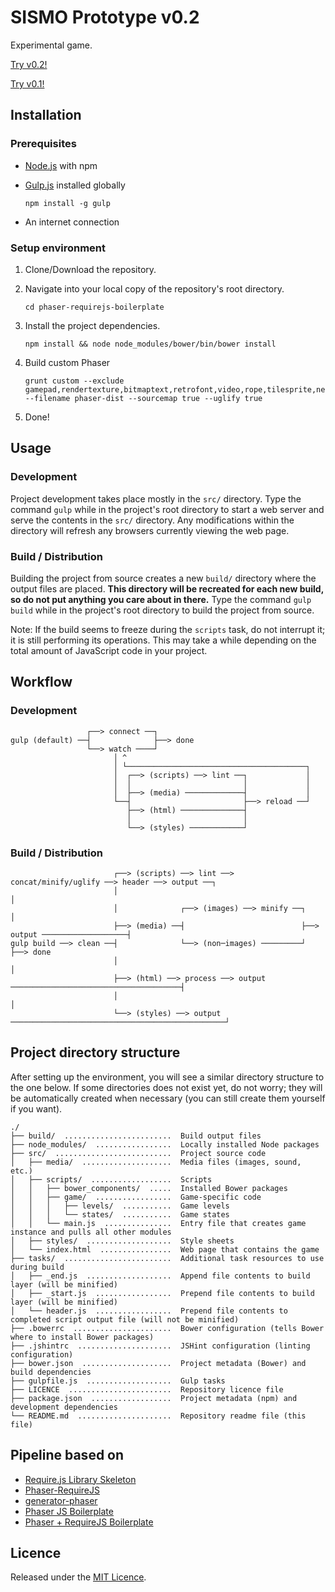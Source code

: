 # SISMO Prototype v0.2

Experimental game.

[Try v0.2!](http://acemir.github.io/sismo-game)

[Try v0.1!](http://acemir.github.io/sismo-game/releases/v0.1)

## Installation

### Prerequisites

* [Node.js](http://nodejs.org) with npm

* [Gulp.js](http://gulpjs.com) installed globally

    ```
    npm install -g gulp
    ```

* An internet connection

### Setup environment

1. Clone/Download the repository.

2. Navigate into your local copy of the repository's root directory.

    ```
    cd phaser-requirejs-boilerplate
    ```

3. Install the project dependencies.

    ```
    npm install && node node_modules/bower/bin/bower install
    ```

4. Build custom Phaser

    ```
    grunt custom --exclude gamepad,rendertexture,bitmaptext,retrofont,video,rope,tilesprite,net,debug,ninja,creature,p2,tilemaps,particles --filename phaser-dist --sourcemap true --uglify true
    ```

5. Done!


## Usage

### Development

Project development takes place mostly in the `src/` directory. Type the command
`gulp` while in the project's root directory to start a web server and serve the
contents in the `src/` directory. Any modifications within the directory will
refresh any browsers currently viewing the web page.

### Build / Distribution

Building the project from source creates a new `build/` directory where the
output files are placed. **This directory will be recreated for each new build,
so do not put anything you care about in there.** Type the command `gulp build`
while in the project's root directory to build the project from source.

Note: If the build seems to freeze during the `scripts` task, do not interrupt
it; it is still performing its operations. This may take a while depending on
the total amount of JavaScript code in your project.


## Workflow

### Development

```
                 ┌──> connect ──┐
gulp (default) ──┤              ├──> done
                 └──> watch ────┘
                       │ ^
                       │ └────────────────────────────────────────┐
                       │  ┌──> (scripts) ──> lint ──┐             │
                       │  │                         │             │
                       │  ├──> (media) ─────────────┤             │
                       └──┤                         ├──> reload ──┘
                          ├──> (html) ──────────────┤
                          │                         │
                          └──> (styles) ────────────┘
```

### Build / Distribution

```
                       ┌──> (scripts) ──> lint ──> concat/minify/uglify ──> header ──> output ──┐
                       │                                                                        │
                       │              ┌──> (images) ──> minify ──┐                              │
                       ├──> (media) ──┤                          ├──> output ───────────────────┤
gulp build ──> clean ──┤              └──> (non─images) ─────────┘                              ├──> done
                       │                                                                        │
                       ├──> (html) ──> process ──> output ──────────────────────────────────────┤
                       │                                                                        │
                       └──> (styles) ──> output ────────────────────────────────────────────────┘
```


## Project directory structure

After setting up the environment, you will see a similar directory structure to
the one below. If some directories does not exist yet, do not worry; they will
be automatically created when necessary (you can still create them yourself if
you want).

```
./
├── build/  ........................  Build output files
├── node_modules/  .................  Locally installed Node packages
├── src/  ..........................  Project source code
│   ├── media/  ....................  Media files (images, sound, etc.)
│   ├── scripts/  ..................  Scripts
│   │   ├── bower_components/  .....  Installed Bower packages
│   │   ├── game/  .................  Game-specific code
│   │   │   ├── levels/  ...........  Game levels
│   │   │   └── states/  ...........  Game states
│   │   └── main.js  ...............  Entry file that creates game instance and pulls all other modules
│   ├── styles/  ...................  Style sheets
│   └── index.html  ................  Web page that contains the game
├── tasks/  ........................  Additional task resources to use during build
│   ├── _end.js  ...................  Append file contents to build layer (will be minified)
│   ├── _start.js  .................  Prepend file contents to build layer (will be minified)
│   └── header.js  .................  Prepend file contents to completed script output file (will not be minified)
├── .bowerrc  ......................  Bower configuration (tells Bower where to install Bower packages)
├── .jshintrc  .....................  JSHint configuration (linting configuration)
├── bower.json  ....................  Project metadata (Bower) and build dependencies
├── gulpfile.js  ...................  Gulp tasks
├── LICENCE  .......................  Repository licence file
├── package.json  ..................  Project metadata (npm) and development dependencies
└── README.md  .....................  Repository readme file (this file)
```


## Pipeline based on

* [Require.js Library Skeleton](https://github.com/sahat/requirejs-library)
* [Phaser-RequireJS](https://github.com/photonstorm/phaser/tree/master/resources/Project%20Templates/RequireJS)
* [generator-phaser](https://github.com/julien/generator-phaser)
* [Phaser JS Boilerplate](https://github.com/luizbills/phaser-boilerplate)
* [Phaser + RequireJS Boilerplate](https://github.com/chessmasterhong/phaser-requirejs-boilerplate)

## Licence

Released under the [MIT Licence](LICENCE).

